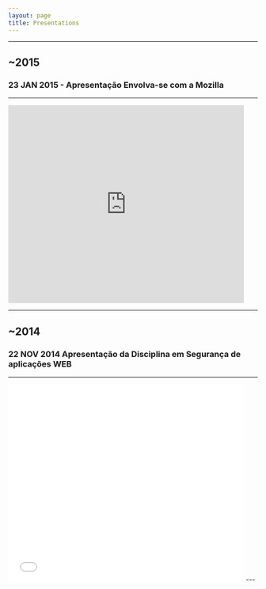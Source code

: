 ```yaml
---
layout: page
title: Presentations
---
```


---
~2015
---

### 23 JAN 2015 - Apresentação Envolva-se com a Mozilla
---
<iframe src="http://rafastavares.github.io/Talk-Envolva-se/" width="476" height="400" frameborder="0" marginwidth="0" marginheight="0" scrolling="no"></iframe>


---
~2014
---

### 22 NOV 2014 Apresentação da Disciplina em Segurança de aplicações WEB
---
<iframe src="//www.slideshare.net/slideshow/embed_code/41874521" width="476" height="400" frameborder="0" marginwidth="0" marginheight="0" scrolling="no"></iframe>
---

